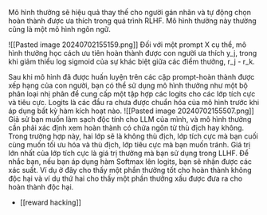 Mô hình thưởng sẽ hiệu quả thay thế cho người gán nhãn và tự động chọn hoàn thành được ưa thích trong quá trình RLHF. Mô hình thưởng này thường cũng là một mô hình ngôn ngữ.

![[Pasted image 20240702155159.png]]
Đối với một prompt X cụ thể, mô hình thưởng học cách ưu tiên hoàn thành được con người ưa thích y_j, trong khi giảm thiểu log sigmoid của sự khác biệt giữa các điểm thưởng, r_j - r_k.

Sau khi mô hình đã được huấn luyện trên các cặp prompt-hoàn thành được xếp hạng của con người, bạn có thể sử dụng mô hình thưởng như một bộ phân loại nhị phân để cung cấp một tập hợp các logits cho các lớp tích cực và tiêu cực. Logits là các đầu ra chưa được chuẩn hóa của mô hình trước khi áp dụng bất kỳ hàm kích hoạt nào.
![[Pasted image 20240702155507.png]]
Giả sử bạn muốn làm sạch độc tính cho LLM của mình, và mô hình thưởng cần phải xác định xem hoàn thành có chứa ngôn từ thù địch hay không. Trong trường hợp này, hai lớp sẽ là không thù địch, lớp tích cực mà bạn cuối cùng muốn tối ưu hóa và thù địch, lớp tiêu cực mà bạn muốn tránh. Giá trị lớn nhất của lớp tích cực là giá trị thưởng mà bạn sử dụng trong LLHF. Để nhắc bạn, nếu bạn áp dụng hàm Softmax lên logits, bạn sẽ nhận được các xác suất. Ví dụ ở đây cho thấy một phần thưởng tốt cho hoàn thành không độc hại và ví dụ thứ hai cho thấy một phần thưởng xấu được đưa ra cho hoàn thành độc hại.
- [[reward hacking]]
